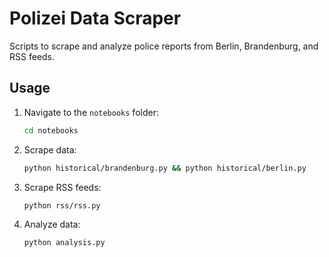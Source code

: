 # Polizei Data Scraper

Scripts to scrape and analyze police reports from Berlin, Brandenburg, and RSS feeds.

## Usage

1. Navigate to the `notebooks` folder:  
   ```bash
   cd notebooks
   ```

2. Scrape data:  
   ```bash
   python historical/brandenburg.py && python historical/berlin.py
   ```

3. Scrape RSS feeds:  
   ```bash
   python rss/rss.py
   ```

4. Analyze data:  
   ```bash
   python analysis.py
   ```